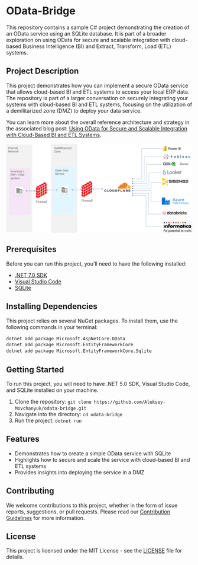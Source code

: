 # OData-Bridge
This repository contains a sample C# project demonstrating the creation of an OData service using an SQLite database. It is part of a broader exploration on using OData for secure and scalable integration with cloud-based Business Intelligence (BI) and Extract, Transform, Load (ETL) systems.

## Project Description
This project demonstrates how you can implement a secure OData service that allows cloud-based BI and ETL systems to access your local ERP data. The repository is part of a larger conversation on securely integrating your systems with cloud-based BI and ETL systems, focusing on the utilization of a demilitarized zone (DMZ) to deploy your data service.

You can learn more about the overall reference architecture and strategy in the associated blog post: [Using OData for Secure and Scalable Integration with Cloud-Based BI and ETL Systems](https://medium.com/@alex_m_datatogo/using-odata-for-secure-and-scalable-integration-with-cloud-based-bi-and-etl-systems-5be737c1b090).

![Reference Architecture](./docs/reference-architecture.png)

## Prerequisites
Before you can run this project, you'll need to have the following installed:

- [.NET 7.0 SDK](https://dotnet.microsoft.com/download)
- [Visual Studio Code](https://code.visualstudio.com/download)
- [SQLite](https://sqlite.org/download.html)

## Installing Dependencies
This project relies on several NuGet packages. To install them, use the following commands in your terminal:

```bash
dotnet add package Microsoft.AspNetCore.OData
dotnet add package Microsoft.EntityFrameworkCore
dotnet add package Microsoft.EntityFrameworkCore.Sqlite
```

## Getting Started
To run this project, you will need to have .NET 5.0 SDK, Visual Studio Code, and SQLite installed on your machine. 

1. Clone the repository: `git clone https://github.com/Aleksey-Movchanyuk/odata-bridge.git`
2. Navigate into the directory: `cd odata-bridge`
3. Run the project: `dotnet run`

## Features
- Demonstrates how to create a simple OData service with SQLite
- Highlights how to secure and scale the service with cloud-based BI and ETL systems
- Provides insights into deploying the service in a DMZ

## Contributing
We welcome contributions to this project, whether in the form of issue reports, suggestions, or pull requests. Please read our [Contribution Guidelines](CONTRIBUTING.md) for more information.

## License
This project is licensed under the MIT License - see the [LICENSE](LICENSE.md) file for details.
